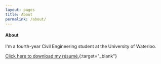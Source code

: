 ```yaml
---
layout: pages
title: About
permalink: /about/
---
```


#### About
I'm a fourth-year Civil Engineering student at the University of Waterloo.

[Click here to download my résumé.](/siteResume.pdf){:target="_blank"}

<!---
Outside of school and the [unending job search](https://www.youtube.com/watch?v=UGzpqlSR0sQ){:target="_blank"}, I enjoy [cooking](/collage.png), playing a weird variety of video games, and adding random bits of HTML/&#8203;CSS/&#8203;JS to perfectly good website templates.
--->
